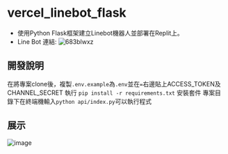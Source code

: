 # vercel_linebot_flask

- 使用Python Flask框架建立Linebot機器人並部署在Replit上。
- Line Bot 連結: ![683blwxz](https://github.com/lefty1717/Flask-FJU-Linebot/assets/84022803/af91e4a3-04b4-4858-bc8b-735891f1f3bc)


## 開發說明
在將專案clone後，複製`.env.example`為`.env`並在`=`右邊貼上ACCESS_TOKEN及CHANNEL_SECRET
執行 `pip install -r requirements.txt` 安裝套件
專案目錄下在終端機輸入`python api/index.py`可以執行程式

## 展示

![image](https://github.com/lefty1717/Flask-FJU-Linebot/assets/84022803/07940551-ee90-48b7-b270-57f61fff910a)
